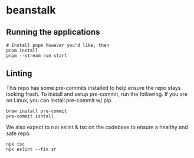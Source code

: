 # beanstalk

## Running the applications

```shell
# Install pnpm however you'd like, then
pnpm install
pnpm --stream run start
```

## Linting

This repo has some pre-commits installed to help ensure the repo stays looking fresh. To install and
setup pre-commit, run the following. If you are on Linux, you can install pre-commit w/ pip.

```shell
brew install pre-commit
pre-commit isntall
```

We also expect to run eslint & tsc on the codebase to ensure a healthy and safe repo.

```shell
npx tsc
npx eslint --fix sr
```
